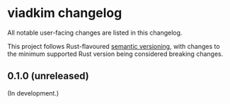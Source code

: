 # viadkim changelog

All notable user-facing changes are listed in this changelog.

This project follows Rust-flavoured [semantic versioning], with changes to the
minimum supported Rust version being considered breaking changes.

[semantic versioning]: https://doc.rust-lang.org/cargo/reference/semver.html

## 0.1.0 (unreleased)

(In development.)

